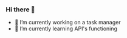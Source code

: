 ### Hi there 👋
- 🔭 I’m currently working on a task manager
- 🌱 I’m currently learning API's functioning

<!--
**Berouria/Berouria** is a ✨ _special_ ✨ repository because its `README.md` (this file) appears on your GitHub profile.

Here are some ideas to get you started:

- 

-->
